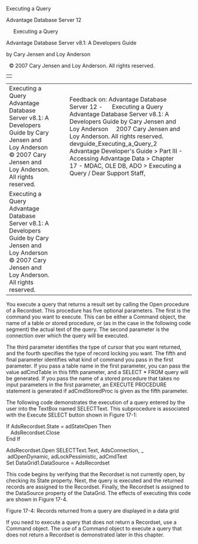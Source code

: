 Executing a Query




Advantage Database Server 12  

     Executing a Query

Advantage Database Server v8.1: A Developers Guide

by Cary Jensen and Loy Anderson

  © 2007 Cary Jensen and Loy Anderson. All rights reserved.

|  |
| --- |
|  |

|  |  |  |  |  |
| --- | --- | --- | --- | --- |
| Executing a Query  Advantage Database Server v8.1: A Developers Guide  by Cary Jensen and Loy Anderson    © 2007 Cary Jensen and Loy Anderson. All rights reserved. |  |  | Feedback on: Advantage Database Server 12 -      Executing a Query Advantage Database Server v8.1: A Developers Guide by Cary Jensen and Loy Anderson     2007 Cary Jensen and Loy Anderson. All rights reserved. devguide\_Executing\_a\_Query\_2 Advantage Developer's Guide > Part III - Accessing Advantage Data > Chapter 17 - MDAC, OLE DB, ADO > Executing a Query / Dear Support Staff, |  |
| Executing a Query  Advantage Database Server v8.1: A Developers Guide  by Cary Jensen and Loy Anderson    © 2007 Cary Jensen and Loy Anderson. All rights reserved. |  |  |  |  |

You execute a query that returns a result set by calling the Open procedure of a Recordset. This procedure has five optional parameters. The first is the command you want to execute. This can be either a Command object, the name of a table or stored procedure, or (as in the case in the following code segment) the actual text of the query. The second parameter is the connection over which the query will be executed.

The third parameter identifies the type of cursor that you want returned, and the fourth specifies the type of record locking you want. The fifth and final parameter identifies what kind of command you pass in the first parameter. If you pass a table name in the first parameter, you can pass the value adCmdTable in this fifth parameter, and a SELECT \* FROM query will be generated. If you pass the name of a stored procedure that takes no input parameters in the first parameter, an EXECUTE PROCEDURE statement is generated if adCmdStoredProc is given as the fifth parameter.

The following code demonstrates the execution of a query entered by the user into the TextBox named SELECTText. This subprocedure is associated with the Execute SELECT button shown in Figure 17-1:

If AdsRecordset.State = adStateOpen Then  
    AdsRecordset.Close  
End If  
   
AdsRecordset.Open SELECTText.Text, AdsConnection, \_  
  adOpenDynamic, adLockPessimistic, adCmdText  
Set DataGrid1.DataSource = AdsRecordset

This code begins by verifying that the Recordset is not currently open, by checking its State property. Next, the query is executed and the returned records are assigned to the Recordset. Finally, the Recordset is assigned to the DataSource property of the DataGrid. The effects of executing this code are shown in Figure 17-4.

Figure 17-4: Records returned from a query are displayed in a data grid

If you need to execute a query that does not return a Recordset, use a Command object. The use of a Command object to execute a query that does not return a Recordset is demonstrated later in this chapter.
